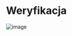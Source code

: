 # **Weryfikacja**

![image](https://user-images.githubusercontent.com/89851069/183112286-5f9aeff0-2fbc-4694-8801-702db98d268a.png)